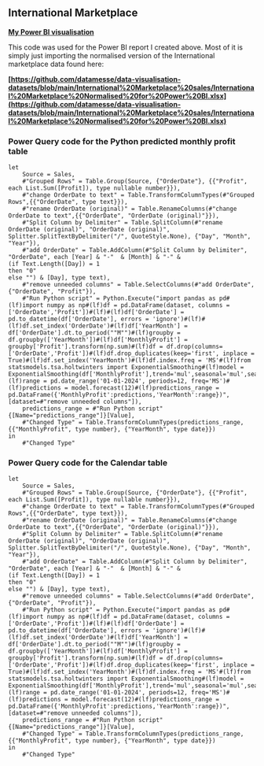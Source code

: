 ## International Marketplace
**[My Power BI visualisation](https://community.powerbi.com/t5/Data-Stories-Gallery/International-Marketplace-profit-report-using-Python-and-Deneb/m-p/2480550#M7154)**

This code was used for the Power BI report I created above. Most of it is simply just importing the normalised version of the International marketplace data found here:

**[https://github.com/datamesse/data-visualisation-datasets/blob/main/International%20Marketplace%20sales/International%20Marketplace%20Normalised%20for%20Power%20BI.xlsx](https://github.com/datamesse/data-visualisation-datasets/blob/main/International%20Marketplace%20sales/International%20Marketplace%20Normalised%20for%20Power%20BI.xlsx)**

### Power Query code for the Python predicted monthly profit table

```
let
    Source = Sales,
    #"Grouped Rows" = Table.Group(Source, {"OrderDate"}, {{"Profit", each List.Sum([Profit]), type nullable number}}),
    #"change OrderDate to text" = Table.TransformColumnTypes(#"Grouped Rows",{{"OrderDate", type text}}),
    #"rename OrderDate (original)" = Table.RenameColumns(#"change OrderDate to text",{{"OrderDate", "OrderDate (original)"}}),
    #"Split Column by Delimiter" = Table.SplitColumn(#"rename OrderDate (original)", "OrderDate (original)", Splitter.SplitTextByDelimiter("/", QuoteStyle.None), {"Day", "Month", "Year"}),
    #"add OrderDate" = Table.AddColumn(#"Split Column by Delimiter", "OrderDate", each [Year] & "-"  & [Month] & "-" & 
(if Text.Length([Day]) = 1
then "0"
else "") & [Day], type text),
    #"remove unneeded columns" = Table.SelectColumns(#"add OrderDate",{"OrderDate", "Profit"}),
    #"Run Python script" = Python.Execute("import pandas as pd#(lf)import numpy as np#(lf)df = pd.DataFrame(dataset, columns = ['OrderDate','Profit'])#(lf)#(lf)df['OrderDate'] = pd.to_datetime(df['OrderDate'], errors = 'ignore')#(lf)#(lf)df.set_index('OrderDate')#(lf)df['YearMonth'] = df['OrderDate'].dt.to_period(""M"")#(lf)groupby = df.groupby(['YearMonth'])#(lf)df['MonthlyProfit'] = groupby['Profit'].transform(np.sum)#(lf)df = df.drop(columns=['OrderDate','Profit'])#(lf)df.drop_duplicates(keep='first', inplace = True)#(lf)df.set_index('YearMonth')#(lf)df.index.freq = 'MS'#(lf)from statsmodels.tsa.holtwinters import ExponentialSmoothing#(lf)model = ExponentialSmoothing(df['MonthlyProfit'],trend='mul',seasonal='mul',seasonal_periods=12).fit()#(lf)range = pd.date_range('01-01-2024', periods=12, freq='MS')#(lf)predictions = model.forecast(12)#(lf)predictions_range = pd.DataFrame({'MonthlyProfit':predictions,'YearMonth':range})",[dataset=#"remove unneeded columns"]),
    predictions_range = #"Run Python script"{[Name="predictions_range"]}[Value],
    #"Changed Type" = Table.TransformColumnTypes(predictions_range,{{"MonthlyProfit", type number}, {"YearMonth", type date}})
in
    #"Changed Type"
```

### Power Query code for the Calendar table

```
let
    Source = Sales,
    #"Grouped Rows" = Table.Group(Source, {"OrderDate"}, {{"Profit", each List.Sum([Profit]), type nullable number}}),
    #"change OrderDate to text" = Table.TransformColumnTypes(#"Grouped Rows",{{"OrderDate", type text}}),
    #"rename OrderDate (original)" = Table.RenameColumns(#"change OrderDate to text",{{"OrderDate", "OrderDate (original)"}}),
    #"Split Column by Delimiter" = Table.SplitColumn(#"rename OrderDate (original)", "OrderDate (original)", Splitter.SplitTextByDelimiter("/", QuoteStyle.None), {"Day", "Month", "Year"}),
    #"add OrderDate" = Table.AddColumn(#"Split Column by Delimiter", "OrderDate", each [Year] & "-"  & [Month] & "-" & 
(if Text.Length([Day]) = 1
then "0"
else "") & [Day], type text),
    #"remove unneeded columns" = Table.SelectColumns(#"add OrderDate",{"OrderDate", "Profit"}),
    #"Run Python script" = Python.Execute("import pandas as pd#(lf)import numpy as np#(lf)df = pd.DataFrame(dataset, columns = ['OrderDate','Profit'])#(lf)#(lf)df['OrderDate'] = pd.to_datetime(df['OrderDate'], errors = 'ignore')#(lf)#(lf)df.set_index('OrderDate')#(lf)df['YearMonth'] = df['OrderDate'].dt.to_period(""M"")#(lf)groupby = df.groupby(['YearMonth'])#(lf)df['MonthlyProfit'] = groupby['Profit'].transform(np.sum)#(lf)df = df.drop(columns=['OrderDate','Profit'])#(lf)df.drop_duplicates(keep='first', inplace = True)#(lf)df.set_index('YearMonth')#(lf)df.index.freq = 'MS'#(lf)from statsmodels.tsa.holtwinters import ExponentialSmoothing#(lf)model = ExponentialSmoothing(df['MonthlyProfit'],trend='mul',seasonal='mul',seasonal_periods=12).fit()#(lf)range = pd.date_range('01-01-2024', periods=12, freq='MS')#(lf)predictions = model.forecast(12)#(lf)predictions_range = pd.DataFrame({'MonthlyProfit':predictions,'YearMonth':range})",[dataset=#"remove unneeded columns"]),
    predictions_range = #"Run Python script"{[Name="predictions_range"]}[Value],
    #"Changed Type" = Table.TransformColumnTypes(predictions_range,{{"MonthlyProfit", type number}, {"YearMonth", type date}})
in
    #"Changed Type"
```